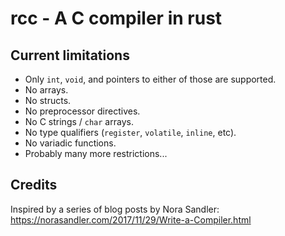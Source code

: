 # rcc - A C compiler in rust

## Current limitations

* Only `int`, `void`, and pointers to either of those are supported.
* No arrays. 
* No structs.
* No preprocessor directives.
* No C strings / `char` arrays.
* No type qualifiers (`register`, `volatile`, `inline`, etc).
* No variadic functions.
* Probably many more restrictions...

## Credits
Inspired by a series of blog posts by Nora Sandler: https://norasandler.com/2017/11/29/Write-a-Compiler.html

